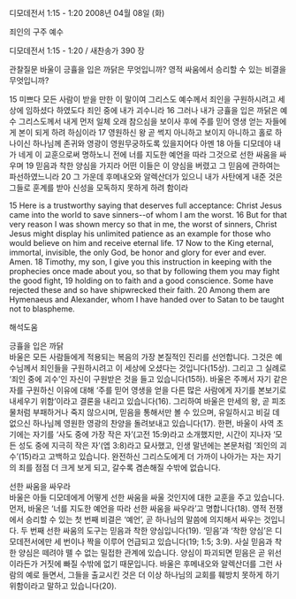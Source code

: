 디모데전서 1:15 - 1:20 
2008년 04월 08일 (화)

죄인의 구주 예수



디모데전서 1:15 - 1:20 / 새찬송가 390 장


관찰질문
바울이 긍휼을 입은 까닭은 무엇입니까?
영적 싸움에서 승리할 수 있는 비결을 무엇입니까? 

15 미쁘다 모든 사람이 받을 만한 이 말이여 그리스도 예수께서 죄인을 구원하시려고 세상에 임하셨다 하였도다 죄인 중에 내가 괴수니라 16 그러나 내가 긍휼을 입은 까닭은 예수 그리스도께서 내게 먼저 일체 오래 참으심을 보이사 후에 주를 믿어 영생 얻는 자들에게 본이 되게 하려 하심이라 17 영원하신 왕 곧 썩지 아니하고 보이지 아니하고 홀로 하나이신 하나님께 존귀와 영광이 영원무궁하도록 있을지어다 아멘 18 아들 디모데야 내가 네게 이 교훈으로써 명하노니 전에 너를 지도한 예언을 따라 그것으로 선한 싸움을 싸우며 19 믿음과 착한 양심을 가지라 어떤 이들은 이 양심을 버렸고 그 믿음에 관하여는 파선하였느니라 20 그 가운데 후메내오와 알렉산더가 있으니 내가 사탄에게 내준 것은 그들로 훈계를 받아 신성을 모독하지 못하게 하려 함이라 

15 Here is a trustworthy saying that deserves full acceptance: Christ Jesus came into the world to save sinners--of whom I am the worst. 
16 But for that very reason I was shown mercy so that in me, the worst of sinners, Christ Jesus might display his unlimited patience as an example for those who would believe on him and receive eternal life. 17 Now to the King eternal, immortal, invisible, the only God, be honor and glory for ever and ever. Amen. 18 Timothy, my son, I give you this instruction in keeping with the prophecies once made about you, so that by following them you may fight the good fight, 19 holding on to faith and a good conscience. Some have rejected these and so have shipwrecked their faith. 20 Among them are Hymenaeus and Alexander, whom I have handed over to Satan to be taught not to blaspheme.

해석도움





긍휼을 입은 까닭  
바울은 모든 사람들에게 적용되는 복음의 가장 본질적인 진리를 선언합니다. 그것은 예수님께서 죄인들을 구원하시려고 이 세상에 오셨다는 것입니다(15상). 그리고 그 실례로 ‘죄인 중에 괴수’인 자신이 구원받은 것을 들고 있습니다(15하). 바울은 주께서 자기 같은 자를 구원하신 이유에 대해 ‘주를 믿어 영생을 얻을 다른 많은 사람에게 자기를 본보기로 내세우기 위함’이라고 결론을 내리고 있습니다(16). 그리하여 바울은 만세의 왕, 곧 피조물처럼 부패하거나 죽지 않으시며, 믿음을 통해서만 볼 수 있으며, 유일하시고 비길 데 없으신 하나님께 영원한 영광의 찬양을 돌려보내고 있습니다(17). 한편, 바울이 사역 초기에는 자기를 ‘사도 중에 가장 작은 자’(고전 15:9)라고 소개했지만, 시간이 지나자 ‘모든 성도 중에 지극히 작은 자’(엡 3:8)라고 묘사했고, 인생 말년에는 본문처럼 ‘죄인의 괴수’(15)라고 고백하고 있습니다. 완전하신 그리스도에게 더 가까이 나아가는 자는 자기의 죄를 점점 더 크게 보게 되고, 갈수록 겸손해질 수밖에 없습니다.      

선한 싸움을 싸우라  
바울은 아들 디모데에게 어떻게 선한 싸움을 싸울 것인지에 대한 교훈을 주고 있습니다. 먼저, 바울은 ‘너를 지도한 예언을 따라 선한 싸움을 싸우라’고 명합니다(18). 영적 전쟁에서 승리할 수 있는 첫 번째 비결은 ‘예언’, 곧 하나님의 말씀에 의지해서 싸우는 것입니다. 두 번째 선한 싸움의 도구는 믿음과 착한 양심입니다(19). ‘믿음’과 ‘착한 양심’은 디모데전서에만 세 번이나 짝을 이루어 언급되고 있습니다(19; 1:5; 3:9). 사실 믿음과 착한 양심은 떼려야 뗄 수 없는 밀접한 관계에 있습니다. 양심이 파괴되면 믿음은 곧 위선이라든가 거짓에 빠질 수밖에 없기 때문입니다. 바울은 후메내오와 알렉산더를 그런 사람의 예로 들면서, 그들을 출교시킨 것은 더 이상 하나님의 교회를 훼방치 못하게 하기 위함이라고 말하고 있습니다(20).